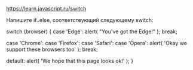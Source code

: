 https://learn.javascript.ru/switch

Напишите if..else, соответствующий следующему switch:

switch (browser) {
case 'Edge':
alert( "You've got the Edge!" );
break;

case 'Chrome':
case 'Firefox':
case 'Safari':
case 'Opera':
alert( 'Okay we support these browsers too' );
break;

default:
alert( 'We hope that this page looks ok!' );
}